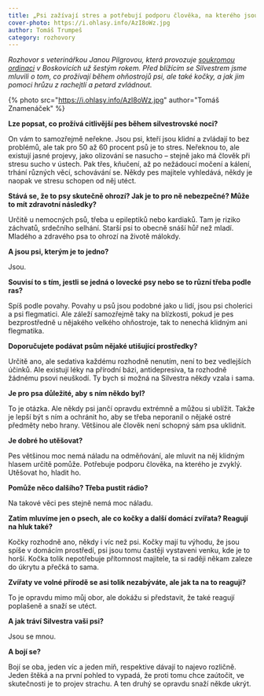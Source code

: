 ```yaml
---
title: „Psi zažívají stres a potřebují podporu člověka, na kterého jsou zvyklí“
cover-photo: https://i.ohlasy.info/AzI8oWz.jpg
author: Tomáš Trumpeš
category: rozhovory
---
```


*Rozhovor s veterinářkou Janou Pilgrovou, která provozuje [soukromou ordinaci](http://www.boskovet.cz/) v Boskovicích už šestým rokem. Před blížícím se Silvestrem jsme mluvili o tom, co prožívají během ohňostrojů psi, ale také kočky, a jak jim pomoci hrůzu z rachejtlí a petard zvládnout.*

{% photo src="https://i.ohlasy.info/AzI8oWz.jpg" author="Tomáš Znamenáček" %}

**Lze popsat, co prožívá citlivější pes během silvestrovské noci?**

On vám to samozřejmě neřekne. Jsou psi, kteří jsou klidní a zvládají to bez problémů, ale tak pro 50 až 60 procent psů je to stres. Neřeknou to, ale existují jasné projevy, jako olizování se nasucho – stejně jako má člověk při stresu sucho v ústech. Pak třes, kňučení, až po nežádoucí močení a kálení, trhání různých věcí, schovávání se. Někdy pes majitele vyhledává, někdy je naopak ve stresu schopen od něj utéct.

**Stává se, že to psy skutečně ohrozí? Jak je to pro ně nebezpečné? Může to mít zdravotní následky?**

Určitě u nemocných psů, třeba u epileptiků nebo kardiaků. Tam je riziko záchvatů, srdečního selhání. Starší psi to obecně snáší hůř než mladí. Mladého a zdravého psa to ohrozí na životě málokdy.

**A jsou psi, kterým je to jedno?**

Jsou. 

**Souvisí to s tím, jestli se jedná o lovecké psy nebo se to různí třeba podle ras?**

Spíš podle povahy. Povahy u psů jsou podobné jako u lidí, jsou psi cholerici a psi flegmatici. Ale záleží samozřejmě taky na blízkosti, pokud je pes bezprostředně u nějakého velkého ohňostroje, tak to nenechá klidným ani flegmatika.

**Doporučujete podávat psům nějaké utišující prostředky?**

Určitě ano, ale sedativa každému rozhodně nenutím, není to bez vedlejších účinků. Ale existují léky na přírodní bázi, antidepresiva, ta rozhodně žádnému psovi neuškodí. Ty bych si možná na Silvestra někdy vzala i sama.

**Je pro psa důležité, aby s ním někdo byl?**

To je otázka. Ale někdy psi jančí opravdu extrémně a můžou si ublížit. Takže je lepší být s ním a ochránit ho, aby se třeba neporanil o nějaké ostré předměty nebo hrany. Většinou ale člověk není schopný sám psa uklidnit.

**Je dobré ho utěšovat?**

Pes většinou moc nemá náladu na odměňování, ale mluvit na něj klidným hlasem určitě pomůže. Potřebuje podporu člověka, 
na kterého je zvyklý. Utěšovat ho, hladit ho.

**Pomůže něco dalšího? Třeba pustit rádio?**

Na takové věci pes stejně nemá moc náladu.

**Zatím mluvíme jen o psech, ale co kočky a další domácí zvířata? Reagují na hluk také?**

Kočky rozhodně ano, někdy i víc než psi. Kočky mají tu výhodu, že jsou spíše v domácím prostředí, psi jsou tomu častěji vystaveni venku, kde je to horší. Kočka tolik nepotřebuje přítomnost majitele, ta si raději někam zaleze do úkrytu a přečká to sama.

**Zvířaty ve volné přírodě se asi tolik nezabýváte, ale jak ta na to reagují?**

To je opravdu mimo můj obor, ale dokážu si představit, že také reagují poplašeně a snaží se utéct.

**A jak tráví Silvestra vaši psi?**

Jsou se mnou.

**A bojí se?**

Bojí se oba, jeden víc a jeden míň, respektive dávají to najevo rozličně. Jeden štěká a na první pohled to vypadá, že proti tomu chce zaútočit, ve skutečnosti je to projev strachu. A ten druhý se opravdu snaží někde ukrýt.

